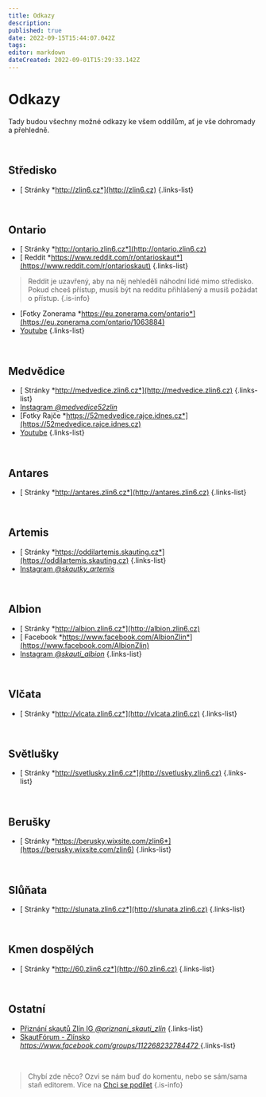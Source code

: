 ```yaml
---
title: Odkazy
description: 
published: true
date: 2022-09-15T15:44:07.042Z
tags: 
editor: markdown
dateCreated: 2022-09-01T15:29:33.142Z
---
```


# Odkazy
Tady budou všechny možné odkazy ke všem oddílům, ať je vše dohromady a přehledně.

<br>

## Středisko
- [<i class="fa fa-globe"></i> Stránky *http://zlin6.cz*](http://zlin6.cz)
{.links-list}

<br>

## Ontario
- [<i class="fa fa-globe"></i> Stránky *http://ontario.zlin6.cz*](http://ontario.zlin6.cz)
- [<i class="fa-brands fa-reddit" style="color: #FF5700;"></i> Reddit *https://www.reddit.com/r/ontarioskaut*](https://www.reddit.com/r/ontarioskaut)
{.links-list}

> Reddit je uzavřený, aby na něj nehleděli náhodní lidé mimo středisko. Pokud chceš přístup, musíš být na redditu přihlášený a musíš požádat o přístup.
{.is-info}

- [Fotky Zonerama *https://eu.zonerama.com/ontario*](https://eu.zonerama.com/ontario/1063884)
- [<i class="fa fa-brands fa-youtube" style="color: #FF0000"></i> Youtube](https://www.youtube.com/channel/UCmmVK8irfTb-h6jh8r2edlA)
{.links-list}

<br>

## Medvědice
- [<i class="fa fa-globe"></i> Stránky *http://medvedice.zlin6.cz*](http://medvedice.zlin6.cz)
{.links-list}
- [<i class="fa fa-brands fa-instagram" style="color: #C13584"></i> Instagram *@medvedice52zlin*](https://www.instagram.com/medvedice52zlin/)
- [Fotky Rajče *https://52medvedice.rajce.idnes.cz*](https://52medvedice.rajce.idnes.cz)
- [<i class="fa fa-brands fa-youtube" style="color: #FF0000"></i> Youtube](https://www.youtube.com/channel/UCqvIIudDMmduujEu7HNmpAQ)
{.links-list}

<br>

## Antares
- [<i class="fa fa-globe"></i> Stránky *http://antares.zlin6.cz*](http://antares.zlin6.cz)
{.links-list}

<br>

## Artemis
- [<i class="fa fa-globe"></i> Stránky *https://oddilartemis.skauting.cz*](https://oddilartemis.skauting.cz)
{.links-list}
- [<i class="fa fa-brands fa-instagram" style="color: #C13584"></i> Instagram *@skautky_artemis*](https://www.instagram.com/skautky_artemis)

<br>

## Albion
- [<i class="fa fa-globe"></i> Stránky *http://albion.zlin6.cz*](http://albion.zlin6.cz)
- [<i class="fa-brands fa-facebook" style="color: #4267B2;"></i> Facebook *https://www.facebook.com/AlbionZlin*](https://www.facebook.com/AlbionZlin)
- [<i class="fa fa-brands fa-instagram" style="color: #C13584"></i> Instagram *@skauti_albion*](https://www.instagram.com/skauti_albion)
{.links-list}

<br>

## Vlčata
- [<i class="fa fa-globe"></i> Stránky *http://vlcata.zlin6.cz*](http://vlcata.zlin6.cz)
{.links-list}

<br>

## Světlušky
- [<i class="fa fa-globe"></i> Stránky *http://svetlusky.zlin6.cz*](http://svetlusky.zlin6.cz)
{.links-list}

<br>

## Berušky
- [<i class="fa fa-globe"></i> Stránky *https://berusky.wixsite.com/zlin6*](https://berusky.wixsite.com/zlin6)
{.links-list}

<br>

## Slůňata
- [<i class="fa fa-globe"></i> Stránky *http://slunata.zlin6.cz*](http://slunata.zlin6.cz)
{.links-list}

<br>

## Kmen dospělých
- [<i class="fa fa-globe"></i> Stránky *http://60.zlin6.cz*](http://60.zlin6.cz)
{.links-list}

<br>

## Ostatní
- [<i class="fa fa-brands fa-instagram" style="color: #C13584"></i> Přiznání skautů Zlín IG *@priznani_skauti_zlin*](https://www.instagram.com/priznani_skauti_zlin/)
{.links-list}
- [<i class="fa-brands fa-facebook" style="color: #4267B2;"></i> SkautFórum - Zlínsko *https://www.facebook.com/groups/112268232784472* ](https://www.facebook.com/groups/112268232784472)
{.links-list}

<br>

> Chybí zde něco? Ozvi se nám buď do komentu, nebo se sám/sama staň editorem. Více na [Chci se podílet](/owiki/chci_se_podilet)
{.is-info}


